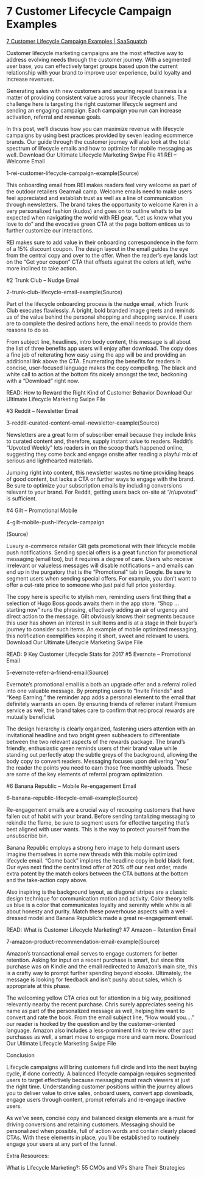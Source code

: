 # 7 Customer Lifecycle Campaign Examples
[7 Customer Lifecycle Campaign Examples | SaaSquatch](https://www.saasquatch.com/blog/rs-7-customer-lifecycle-campaign-examples/)


Customer lifecycle marketing campaigns are the most effective way to address evolving needs through the customer journey. With a segmented user base, you can effectively target groups based upon the current relationship with your brand to improve user experience, build loyalty and increase revenues.

Generating sales with new customers and securing repeat business is a matter of providing consistent value across your lifecycle channels. The challenge here is targeting the right customer lifecycle segment and sending an engaging campaign. Each campaign you run can increase activation, referral and revenue goals.

In this post, we’ll discuss how you can maximize revenue with lifecycle campaigns by using best practices provided by seven leading ecommerce brands. Our guide through the customer journey will also look at the total spectrum of lifecycle emails and how to optimize for mobile messaging as well.
Download Our Ultimate Lifecycle Marketing Swipe File
#1 REI – Welcome Email

1-rei-customer-lifecycle-campaign-example(Source)

 

This onboarding email from REI makes readers feel very welcome as part of the outdoor retailers Gearmail camp. Welcome emails need to make users feel appreciated and establish trust as well as a line of communication through newsletters. The brand takes the opportunity to welcome Karen in a very personalized fashion (kudos) and goes on to outline what’s to be expected when navigating the world with REI gear. “Let us know what you love to do” and the evocative green CTA at the page bottom entices us to further customize our interactions.

REI makes sure to add value in their onboarding correspondence in the form of a 15% discount coupon. The design layout in the email guides the eye from the central copy and over to the offer. When the reader’s eye lands last on the “Get your coupon” CTA that offsets against the colors at left, we’re more inclined to take action.

 
#2 Trunk Club – Nudge Email

2-trunk-club-lifecycle-email-example(Source)

 

Part of the lifecycle onboarding process is the nudge email, which Trunk Club executes flawlessly. A bright, bold branded image greets and reminds us of the value behind the personal shopping and shopping service. If users are to complete the desired actions here, the email needs to provide them reasons to do so.

From subject line, headlines, intro body content, this message is all about the list of three benefits app users will enjoy after download. The copy does a fine job of reiterating how easy using the app will be and providing an additional link above the CTA. Enumerating the benefits for readers in concise, user-focused language makes the copy compelling. The black and white call to action at the bottom fits nicely amongst the text, beckoning with a “Download” right now.

 
READ:  How to Reward the Right Kind of Customer Behavior
Download Our Ultimate Lifecycle Marketing Swipe File

#3 Reddit – Newsletter Email

3-reddit-curated-content-email-newsletter-example(Source)

 

Newsletters are a great form of subscriber email because they include links to curated content and, therefore, supply instant value to readers. Reddit’s “Upvoted Weekly” lets readers in on the scoop that’s happened online, suggesting they come back and engage onsite after reading a playful mix of serious and lighthearted materials.

Jumping right into content, this newsletter wastes no time providing heaps of good content, but lacks a CTA or further ways to engage with the brand. Be sure to optimize your subscription emails by including conversions relevant to your brand. For Reddit, getting users back on-site at “/r/upvoted” is sufficient.

 
#4 Gilt – Promotional Mobile

4-gilt-mobile-push-lifecycle-campaign

(Source)

 

Luxury e-commerce retailer Gilt gets promotional with their lifecycle mobile push notifications. Sending special offers is a great function for promotional messaging (email too), but it requires a degree of care. Users who receive irrelevant or valueless messages will disable notifications – and emails can end up in the purgatory that is the “Promotional” tab in Google. Be sure to segment users when sending special offers. For example, you don’t want to offer a cut-rate price to someone who just paid full price yesterday.

The copy here is specific to stylish men, reminding users first thing that a selection of Hugo Boss goods awaits them in the app store. “Shop … starting now” runs the phrasing, effectively adding an air of urgency and direct action to the message. Gilt obviously knows their segments because this user has shown an interest in suit items and is at a stage in their buyer’s journey to consider such items. An example of mobile optimized messaging, this notification exemplifies keeping it short, sweet and relevant to users.
Download Our Ultimate Lifecycle Marketing Swipe File

 
READ:  9 Key Customer Lifecycle Stats for 2017
#5 Evernote – Promotional Email

5-evernote-refer-a-friend-email(Source)

 

Evernote’s promotional email is a both an upgrade offer and a referral rolled into one valuable message. By prompting users to “Invite Friends” and “Keep Earning,” the reminder app adds a personal element to the email that definitely warrants an open. By ensuring friends of referrer instant Premium service as well, the brand takes care to confirm that reciprocal rewards are mutually beneficial.

The design hierarchy is clearly organized, fastening users attention with an invitational headline and two bright green subheaders to differentiate between the two relevant aspects of the rewards package. The brand’s friendly, enthusiastic green reminds users of their brand value while standing out perfectly atop the subtle greys of the background, allowing the body copy to convert readers. Messaging focuses upon delivering “you” the reader the points you need to earn those free monthly uploads. These are some of the key elements of referral program optimization.

 
#6 Banana Republic  –  Mobile Re-engagement Email

6-banana-republic-lifecycle-email-example(Source)

 

Re-engagement emails are a crucial way of recouping customers that have fallen out of habit with your brand. Before sending tantalizing messaging to rekindle the flame, be sure to segment users for effective targeting that’s best aligned with user wants. This is the way to protect yourself from the unsubscribe bin.

Banana Republic employs a strong hero image to help dormant users imagine themselves in some new threads with this mobile optimized lifecycle email. “Come back” implores the headline copy in bold black font. Our eyes next find the centralized offer of 20% off our next order, made extra potent by the match colors between the CTA buttons at the bottom and the take-action copy above.

Also inspiring is the background layout, as diagonal stripes are a classic design technique for communication motion and activity. Color theory tells us blue is a color that communicates loyalty and serenity while white is all about honesty and purity. Match these powerhouse aspects with a well-dressed model and Banana Republic’s made a great re-engagement email.

 
READ:  What is Customer Lifecycle Marketing?
#7 Amazon – Retention Email

7-amazon-product-recommendation-email-example(Source)

 

Amazon’s transactional email serves to engage customers for better retention. Asking for input on a recent purchase is smart, but since this purchase was on Kindle and the email redirected to Amazon’s main site, this is a crafty way to prompt further spending beyond ebooks. Ultimately, the message is looking for feedback and isn’t pushy about sales, which is appropriate at this phase.

The welcoming yellow CTA cries out for attention in a big way, positioned relevantly nearby the recent purchase. Chris surely appreciates seeing his name as part of the personalized message as well, helping him want to convert and rate the book. From the email subject line, “How would you….” our reader is hooked by the question and by the customer-oriented language. Amazon also includes a less-prominent link to review other past purchases as well, a smart move to engage more and earn more.
Download Our Ultimate Lifecycle Marketing Swipe File

 
Conclusion

Lifecycle campaigns will bring customers full circle and into the next buying cycle, if done correctly. A balanced lifecycle campaign requires segmented users to target effectively because messaging must reach viewers at just the right time. Understanding customer positions within the journey allows you to deliver value to drive sales, onboard users, convert app downloads, engage users through content, prompt referrals and re-engage inactive users.

As we’ve seen, concise copy and balanced design elements are a must for driving conversions and retaining customers. Messaging should be personalized when possible, full of action words and contain clearly placed CTAs. With these elements in place, you’ll be established to routinely engage your users at any part of the funnel.

Extra Resources:

What is Lifecycle Marketing?: 55 CMOs and VPs Share Their Strategies